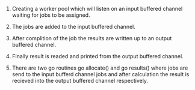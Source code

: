 1. Creating a worker pool which will listen on an input buffered channel waiting for jobs to be assigned.

2. The jobs are added to the input buffered channel.

3. After complition of the job the results are written up to an output buffered channel.

4. Finally result is readed and printed from the output buffered channel.

5. There are two go routines go allocate() and go results() where jobs are send to the input bufferd channel jobs and after calculation the result is recieved into the output buffered channel respectively.
